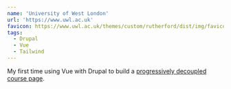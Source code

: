 ```yaml
---
name: 'University of West London'
url: 'https://www.uwl.ac.uk'
favicon: https://www.uwl.ac.uk/themes/custom/rutherford/dist/img/favicons/favicon.ico
tags:
  - Drupal
  - Vue
  - Tailwind
---
```


My first time using Vue with Drupal to build a [progressively decoupled course page](https://www.youtube.com/watch?v=TBLlwvM_uPc).
